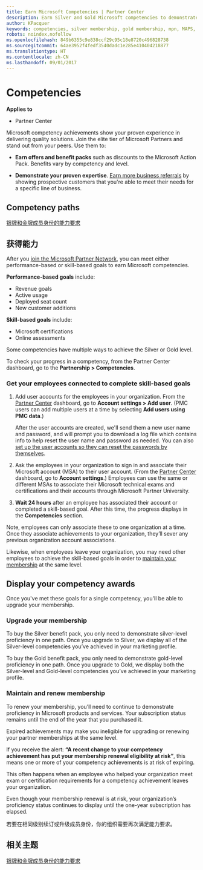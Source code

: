 ```yaml
---
title: Earn Microsoft Competencies | Partner Center
description: Earn Silver and Gold Microsoft competencies to demonstrate your proven expertise in delivering quality solutions in a specialized area of business
author: KPacquer
keywords: competencies, silver membership, gold membership, mpn, MAPS, proficiency
robots: noindex,nofollow
ms.openlocfilehash: 849b6355c9e838ccf29c95c18e8720c496828738
ms.sourcegitcommit: 64ae3952f4fedf3540dadc1e285e410404218877
ms.translationtype: HT
ms.contentlocale: zh-CN
ms.lasthandoff: 09/01/2017
---
```

<!--
•   FWLink https://go.microsoft.com/fwlink/?linkid=851080 : top of page
•   FWLink https://go.microsoft.com/fwlink/?linkid=851281: top of page (duplicate)
•   FWLink https://go.microsoft.com/fwlink/?linkid=851079: Competencies (#attainment_paths)
•   FWLink https://go.microsoft.com/fwlink/?linkid=851081: Maintain and renew membership (#maintain_membership)
•   FWLink https://go.microsoft.com/fwlink/?linkid=851082: Get your employees connected to complete skill-based goals (#associating_achievements)
•   FWLink https://go.microsoft.com/fwlink/?linkid=851083 : Achievement overrides (#achievement_override)
•   FWLink: https://go.microsoft.com/fwlink/?linkid=851236: UI link, goes to the place where you import new users. Temporarily points to the Partner Center homepage.
•   FWLink: https://go.microsoft.com/fwlink/?linkid=851607 :Will go to the docs page for Silver/Gold competency achievements. Currently goes to https://partnercenter.microsoft.com/partner/cloud-solution-provider 

 -->

# <a name="competencies"></a>Competencies

**Applies to**
-  Partner Center

Microsoft competency achievements show your proven experience in delivering quality solutions. Join the elite tier of Microsoft Partners and stand out from your peers. Use them to: 

*  **Earn offers and benefit packs** such as discounts to the Microsoft Action Pack. Benefits vary by competency and level. 

*  **Demonstrate your proven expertise**. [Earn more business referrals](referrals.md) by showing prospective customers that you're able to meet their needs for a specific line of business.

## <a href="" id="attainment_paths"></a> Competency paths

[银牌和金牌成员身份的能力要求](learn-about-competencies.md)

## <a name="earn-competencies"></a>获得能力

After you [join the Microsoft Partner Network](mpn-overview.md), you can meet either performance-based or skill-based goals to earn Microsoft competencies. 

**Performance-based goals** include: 
* Revenue goals
* Active usage
* Deployed seat count
* New customer additions

**Skill-based goals** include: 
* Microsoft certifications
* Online assessments 

Some competencies have multiple ways to achieve the Silver or Gold level.

To check your progress in a competency, from the Partner Center dashboard, go to the **Partnership > Competencies**. 

### <a href="" id="associating_achievements"></a>Get your employees connected to complete skill-based goals

1.  Add user accounts for the employees in your organization. From the [Partner Center](http://partnercenter.microsoft.com) dashboard, go to **Account settings > Add user**. (PMC users can add multiple users at a time by selecting **Add users using PMC data**.)

    After the user accounts are created, we'll send them a new user name and password, and will prompt you to download a log file which contains info to help reset the user name and password as needed. You can also [set up the user accounts so they can reset the passwords by themselves](https://docs.microsoft.com/en-us/azure/active-directory/active-directory-passwords-getting-started).

2. Ask the employees in your organization to sign in and associate their Microsoft account (MSA) to their user account. (From the [Partner Center](http://partnercenter.microsoft.com) dashboard, go to **Account settings**.) Employees can use the same or different MSAs to associate their Microsoft technical exams and certifications and their accounts through Microsoft Partner University.

3.  **Wait 24 hours** after an employee has associated their account or completed a skill-based goal. After this time, the progress displays in the **Competencies** section.

Note, employees can only associate these to one organization at a time. Once they associate achievements to your organization, they’ll sever any previous organization account associations.

Likewise, when employees leave your organization, you may need other employees to achieve the skill-based goals in order to [maintain your membership](#maintaining_membership) at the same level.

## <a name="display-your-competency-awards"></a>Display your competency awards

Once you've met these goals for a single competency, you'll be able to upgrade your membership.

### <a name="upgrade-your-membership"></a>Upgrade your membership

To buy the Silver benefit pack, you only need to demonstrate silver-level proficiency in one path. Once you upgrade to Silver, we display all of the Silver-level competencies you’ve achieved in your marketing profile. 

To buy the Gold benefit pack, you only need to demonstrate gold-level proficiency in one path. Once you upgrade to Gold, we display both the Silver-level and Gold-level competencies you’ve achieved in your marketing profile. 

### <a href="" id="maintain_membership"></a> Maintain and renew membership

To renew your membership, you’ll need to continue to demonstrate proficiency in Microsoft products and services. Your subscription status remains until the end of the year that you purchased it.

Expired achievements may make you ineligible for upgrading or renewing your partner memberships at the same level. 

If you receive the alert: **“A recent change to your competency achievement has put your membership renewal eligibility at risk”**, this means one or more of your competency achievements is at risk of expiring. 

This often happens when an employee who helped your organization meet exam or certification requirements for a competency achievement leaves your organization. 

Even though your membership renewal is at risk, your organization’s proficiency status continues to display until the one-year subscription has elapsed.

若要在相同级别续订或升级成员身份，你的组织需要再次满足能力要求。

## <a name="related-topics"></a>相关主题

[银牌和金牌成员身份的能力要求](learn-about-competencies.md)